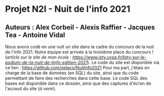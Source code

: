 # Projet N2I - Nuit de l'info 2021
## Auteurs : Alex Corbeil - Alexis Raffier - Jacques Tea - Antoine Vidal
Nous avons codé en une nuit un site dans le cadre du concours de la nuit de l'info 2021. Notre équipe est arrivée à la troisième place du concours ! (*article sur le site de mon école : https://www.isty.uvsq.fr/listy-sur-le-podium-de-la-nuit-de-linfo-edition-2021*).
Le code du site est disponible via ce lien : https://github.com/xelaco/NuitInfo2021
Pour ma part, j'étais en charge de la base de données (en SQL) du site, ainsi que du code permettant de faire des recherches dans cette base. Le code SQL des bases est disponible dans ce dossier, ainsi que des captures d'écran de l'acceuil du site (*à venir*).